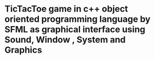 # TicTacToe game in c++ object oriented programming language by SFML as graphical interface using Sound, Window , System and Graphics

